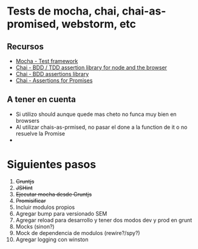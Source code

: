 # Tests de mocha, chai, chai-as-promised, webstorm, etc

## Recursos
* [Mocha - Test framework](http://mochajs.org/)
* [Chai - BDD / TDD assertion library for node and the browser](http://chaijs.com/)
* [Chai - BDD assertions library](http://chaijs.com/api/bdd/)
* [Chai - Assertions for Promises](http://chaijs.com/plugins/chai-as-promised)


## A tener en cuenta
* Si utilizo should aunque quede mas cheto no funca muy bien en browsers
* Al utilizar chais-as-prmised, no pasar el done a la function de it o no resuelve la Promise
*

# Siguientes pasos
1. <strike>Gruntjs</strike>
1. <strike>JSHint</strike>
1. <strike>Ejecutar mocha desde Gruntjs</strike>
1. <strike>Promisificar</strike>
1. Incluir modulos propios
1. Agregar bump para versionado SEM
1. Agregar reload para desarrollo y tener dos modos dev y prod en grunt
1. Mocks (sinon?)
1. Mock de dependencia de modulos (rewire?/spy?)
1. Agregar logging con winston